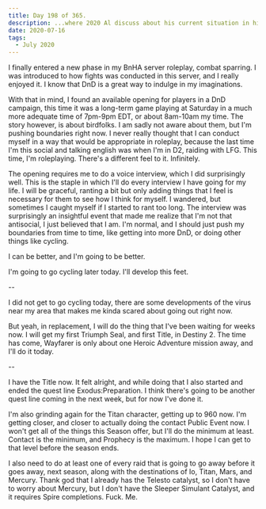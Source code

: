 ```yaml
---
title: Day 198 of 365.
description: ...where 2020 Al discuss about his current situation in his roleplay phase- oh god this is so cringe...
date: 2020-07-16
tags:
  - July 2020
---
```


I finally entered a new phase in my BnHA server roleplay, combat sparring. I was introduced to how fights was conducted in this server, and I really enjoyed it. I know that DnD is a great way to indulge in my imaginations. 

With that in mind, I found an available opening for players in a DnD campaign, this time it was a long-term game playing at Saturday in a much more adequate time of 7pm-9pm EDT, or about 8am-10am my time. The story however, is about birdfolks. I am sadly not aware about them, but I'm pushing boundaries right now. I never really thought that I can conduct myself in a way that would be appropriate in roleplay, because the last time I'm this social and talking english was when I'm in D2, raiding with LFG. This time, I'm roleplaying. There's a different feel to it. Infinitely.

The opening requires me to do a voice interview, which I did surprisingly well. This is the staple in which I'll do every interview I have going for my life. I will be graceful, ranting a bit but only adding things that I feel is necessary for them to see how I think for myself. I wandered, but sometimes I caught myself if I started to rant too long. The interview was surprisingly an insightful event that made me realize that I'm not that antisocial, I just believed that I am. I'm normal, and I should just push my boundaries from time to time, like getting into more DnD, or doing other things like cycling.

I can be better, and I'm going to be better.

I'm going to go cycling later today. I'll develop this feet.

--

I did not get to go cycling today, there are some developments of the virus near my area that makes me kinda scared about going out right now.

But yeah, in replacement, I will do the thing that I've been waiting for weeks now. I will get my first Triumph Seal, and first Title, in Destiny 2. The time has come, Wayfarer is only about one Heroic Adventure mission away, and I'll do it today.

--

I have the Title now. It felt alright, and while doing that I also started and ended the quest line Exodus:Preparation. I think there's going to be another quest line coming in the next week, but for now I've done it.

I'm also grinding again for the Titan character, getting up to 960 now. I'm getting closer, and closer to actually doing the contact Public Event now. I won't get all of the things this Season offer, but I'll do the minimum at least. Contact is the minimum, and Prophecy is the maximum. I hope I can get to that level before the season ends.

I also need to do at least one of every raid that is going to go away before it goes away, next season, along with the destinations of Io, Titan, Mars, and Mercury. Thank god that I already has the Telesto catalyst, so I don't have to worry about Mercury, but I don't have the Sleeper Simulant Catalyst, and it requires Spire completions. Fuck. Me.
